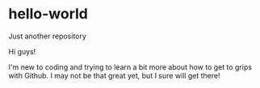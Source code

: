 # hello-world
Just another repository


Hi guys!

I'm new to coding and trying to learn a bit more about how to get to grips with Github.
I may not be that great yet, but I sure will get there!

